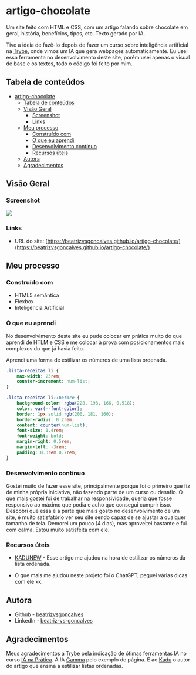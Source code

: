 # artigo-chocolate
 Um site feito com HTML e CSS, com um artigo falando sobre chocolate em geral, história, benefícios, tipos, etc. Texto gerado por IA.

 Tive a ideia de fazê-lo depois de fazer um curso sobre inteligência artificial na [Trybe](https://be.trybe.com.br/curso-ia-na-pratica/), onde vimos um IA que gera webpages automaticamente. Eu usei essa ferramenta no desenvolvimento deste site, porém usei apenas o visual de base e os textos, todo o código foi feito por mim.

## Tabela de conteúdos

- [artigo-chocolate](#artigo-chocolate)
  - [Tabela de conteúdos](#tabela-de-conteúdos)
  - [Visão Geral](#visão-geral)
    - [Screenshot](#screenshot)
    - [Links](#links)
  - [Meu processo](#meu-processo)
    - [Construído com](#construído-com)
    - [O que eu aprendi](#o-que-eu-aprendi)
    - [Desenvolvimento contínuo](#desenvolvimento-contínuo)
    - [Recursos úteis](#recursos-úteis)
  - [Autora](#autora)
  - [Agradecimentos](#agradecimentos)


## Visão Geral


### Screenshot

![](./src/imagens/apresentacao/captura-de-tela.gif)


### Links

- URL do site: [https://beatrizvsgoncalves.github.io/artigo-chocolate/](https://beatrizvsgoncalves.github.io/artigo-chocolate/)


## Meu processo


### Construído com

- HTML5 semântica
- Flexbox
- Inteligência Artificial


### O que eu aprendi

No desenvolvimento deste site eu pude colocar em prática muito do que aprendi de HTLM e CSS e me colocar à prova com posicionamentos mais complexos do que já havia feito. 

Aprendi uma forma de estilizar os números de uma lista ordenada.

```css
.lista-receitas li {
	max-width: 23rem;
	counter-increment: num-list;
}

.lista-receitas li::before {
	background-color: rgba(228, 198, 166, 0.518);
	color: var(--font-color);
	border: 1px solid rgb(200, 181, 160);
	border-radius: 0.2rem;
	content: counter(num-list);
	font-size: 1.4rem;
	font-weight: bold;
	margin-right: 0.5rem;
	margin-left: -3rem;
	padding: 0.3rem 0.7rem;
}
```

### Desenvolvimento contínuo

Gostei muito de fazer esse site, principalmente porque foi o primeiro que fiz de minha própria iniciativa, não fazendo parte de um curso ou desafio. O que mais gostei foi de trabalhar na responsividade, queria que fosse responsivo ao máximo que podia e acho que consegui cumprir isso. Descobri que essa é a parte que mais gosto no desenvolvimento de um site, é muito satisfatório ver seu site sendo capaz de se ajustar a qualquer tamanho de tela. Demorei um pouco (4 dias), mas aproveitei bastante e fui com calma. Estou muito satisfeita com ele. 


### Recursos úteis

- [KADUNEW](https://www.kadunew.com/blog/css/personalizando-listas-ordenadas-com-pseudo-elemento-before) - Esse artigo me ajudou na hora de estilizar os números da lista ordenada.

- O que mais me ajudou neste projeto foi o ChatGPT, peguei várias dicas com ele kk.


## Autora

- Github - [beatrizvsgoncalves](https://github.com/beatrizvsgoncalves)
- LinkedIn - [beatriz-vs-goncalves](https://www.linkedin.com/in/beatriz-vs-goncalves/)


## Agradecimentos

Meus agradecimentos a Trybe pela indicação de ótimas ferramentas IA no curso [IA na Prática](https://be.trybe.com.br/curso-ia-na-pratica/).
A IA [Gamma](https://gamma.app/) pelo exemplo de página.
E ao [Kadu](https://www.kadunew.com/blog/carlos-eduardo) o autor do artigo que ensina a estilizar listas ordenadas. 
